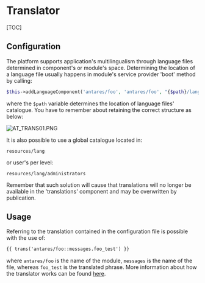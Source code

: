 # Translator  

[TOC]

## Configuration  

The platform supports application's multilingualism through language files determined in component's or module's space. Determining the location of a language file usually happens in module's service provider 'boot' method by calling:

```php
$this->addLanguageComponent('antares/foo', 'antares/foo', "{$path}/lang");
```

where the `$path` variable determines the location of language files' catalogue. You have to remember about retaining the correct structure as below:

![AT_TRANS01.PNG](../img/docs/services/translator/AT_TRANS01.PNG)
  
It is also possible to use a global catalogue located in:

```console
resources/lang
```

or user's per level:

```console
resources/lang/administrators
```

Remember that such solution will cause that translations will no longer be available in the 'translations' component and may be overwritten by publication.

## Usage  

Referring to the translation contained in the configuration file is possible with the use of:

```html
{{ trans('antares/foo::messages.foo_test') }}
```

where `antares/foo` is the name of the module, `messages` is the name of the file, whereas `foo_test` is the translated phrase. More information about how the translator works can be found [here](https://laravel.com/docs/5.2/localization).
